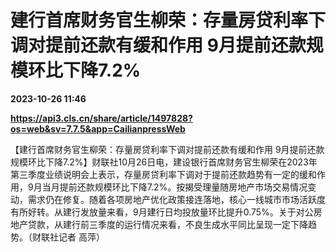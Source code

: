 # 建行首席财务官生柳荣：存量房贷利率下调对提前还款有缓和作用 9月提前还款规模环比下降7.2%

**2023-10-26 11:46**

**https://api3.cls.cn/share/article/1497828?os=web&sv=7.7.5&app=CailianpressWeb**

【建行首席财务官生柳荣：存量房贷利率下调对提前还款有缓和作用 9月提前还款规模环比下降7.2%】财联社10月26日电，建设银行首席财务官生柳荣在2023年第三季度业绩说明会上表示，存量房贷利率下调对于提前还款趋势有一定的缓和作用，9月当月提前还款规模环比下降7.2%。按揭受理量随房地产市场交易情况变动，需求仍在修复。随着各项房地产优化政策接连落地，核心一线城市市场活跃度有所好转。从建行发放量来看，9月建行日均投放量环比提升0.75%。关于对公房地产贷款，从建行前三季度的运行情况来看，不良生成水平同比呈现一定下降趋势。（财联社记者 高萍）